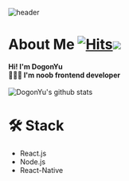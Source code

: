 ![header](https://capsule-render.vercel.app/api?type=slice)
# About Me  [![Hits](https://hits.seeyoufarm.com/api/count/incr/badge.svg?url=https%3A%2F%2Fgithub.com%2FDogonYu&count_bg=%23979898&title_bg=%23A2ED8D&icon=leaflet.svg&icon_color=%23229C4D&title=hits&edge_flat=false)](https://hits.seeyoufarm.com)![](https://img.shields.io/github/followers/DogonYu?style=social)

**Hi! I'm DogonYu<br>
👨🏻‍💻 I'm noob frontend developer**<br><br>
![DogonYu's github stats](https://github-readme-stats.vercel.app/api?username=DogonYu&show_icons=true&theme=vue)

# 🛠 Stack
* React.js
* Node.js
* React-Native

